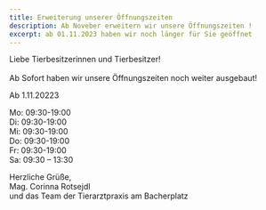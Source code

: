 ```yaml
---
title: Erweiterung unserer Öffnungszeiten
description: Ab Noveber erweitern wir unsere Öffnungszeiten !
excerpt: ab 01.11.2023 haben wir noch länger für Sie geöffnet
---
```

Liebe Tierbesitzerinnen und Tierbesitzer!<br />
<br />
Ab Sofort haben wir unsere Öffnungszeiten noch weiter ausgebaut!<br />

Ab 1.11.20223<br />

Mo: 09:30-19:00<br />
Di: 09:30-19:00<br />
Mi: 09:30-19:00<br />
Do: 09:30-19:00<br />
Fr: 09:30-19:00<br />
Sa: 09:30 – 13:30<br />

Herzliche Grüße,<br /> 
Mag. Corinna Rotsejdl<br /> 
und das Team der Tierarztpraxis am Bacherplatz<br />